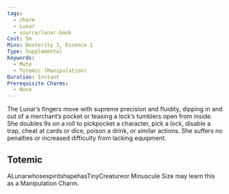 ```yaml
---
tags:
  - charm
  - Lunar
  - source/lunar-book
Cost: 5m
Mins: Dexterity 3, Essence 1
Type: Supplemental
Keywords:
  - Mute
  - Totemic (Manipulation)
Duration: Instant
Prerequisite Charms:
  - None
---
```

The Lunar’s fingers move with supreme precision and fluidity, dipping in and out of a merchant’s pocket or teasing a lock’s tumblers open from inside. She doubles 9s on a roll to pickpocket a character, pick a lock, disable a trap, cheat at cards or dice, poison a drink, or similar actions. She suffers no penalties or increased difficulty from lacking equipment. 
## Totemic 

ALunarwhosespiritshapehasTinyCreatureor Minuscule Size may learn this as a Manipulation Charm.